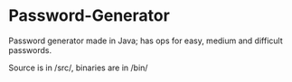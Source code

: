# Password-Generator
Password generator made in Java; has ops for easy, medium and difficult passwords.

Source is in /src/, binaries are in /bin/
